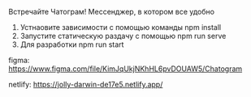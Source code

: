 Встречайте Чатограм! Мессенджер, в котором все удобно

1. Устнаовите зависимости с помощью команды npm install
2. Запустите статическую раздачу с помощью npm run serve
3. Для разработки npm run start

figma: https://www.figma.com/file/KimJqUkjNKhHL6pvDOUAW5/Chatogram

netlify: https://jolly-darwin-de17e5.netlify.app/
